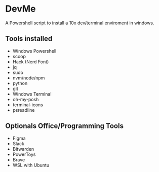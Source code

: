 # DevMe
A Powershell script to install a 10x dev/terminal enviroment in windows.

## Tools installed
- Windows Powershell
- scoop
- Hack (Nerd Font)
- jq
- sudo 
- nvm/node/npm
- python
- git
- Windows Terminal
- oh-my-posh
- terminal-icons
- psreadline

## Optionals Office/Programming Tools
- Figma
- Slack
- Bitwarden
- PowerToys
- Brave
- WSL with Ubuntu